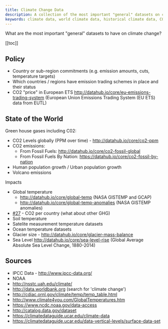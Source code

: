 ```yaml
---
title: Climate Change Data
description: A collection of the most important "general" datasets on climate change.
keywords: climate data, world climate data, historical climate data, CO2 levels globally, CO2 emission from fossil fuels
---
```


What are the most important "general" datasets to have on climate change?

[[toc]]

## Policy

* Country or sub-region commitments (e.g. emission amounts, cuts, temperature targets)
* Which countries / regions have emission trading schemes in place and their status
* CO2 "price" in European ETS http://datahub.io/core/eu-emissions-trading-system (European Union Emissions Trading System (EU ETS) data from EUTL)

## State of the World

Green house gases including C02:

* CO2 Levels globally (PPM over time) - http://datahub.io/core/co2-ppm
* CO2 emissions:
  * From Fossil Fuels: http://datahub.io/core/co2-fossil-global
  * From Fossil Fuels By Nation: https://datahub.io/core/co2-fossil-by-nation
* Human population growth / Urban population growth
* Volcano emissions

Impacts

* Global temperature
  * http://datahub.io/core/global-temp (NASA GISTEMP and GCAP)
  * http://datahub.io/core/global-temp-anomalies (NASA GISTEMP anomalies)
* [#27](https://github.com/datasets/registry/issues/27) - CO2 per country (what about other GHG)
* Soil temperature
* Satelite measurement temperature datasets 
* Ocean temperature datasets 
* Glacier size - http://datahub.io/core/glacier-mass-balance
* Sea Level http://datahub.io/core/sea-level-rise (Global Average Absolute Sea Level Change, 1880-2014)

## Sources

* IPCC Data - http://www.ipcc-data.org/
* NOAA
* http://nsstc.uah.edu/climate/
* http://data.worldbank.org (search for 'climate change')
* http://cdiac.ornl.gov/climate/temp/temp_table.html
* http://www.climate4you.com/GlobalTemperatures.htm
* https://www.ncdc.noaa.gov/data-access
* http://catalog.data.gov/dataset
* https://climatedataguide.ucar.edu/climate-data
* https://climatedataguide.ucar.edu/data-vertical-levels/surface-data-set
